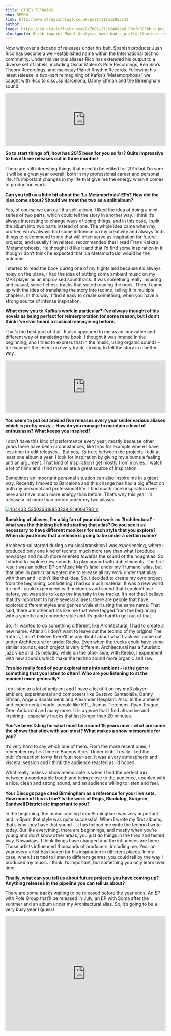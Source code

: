 ```yaml
---
title: OTHER TERRAINS
who: REEKO
link: http://www.straylandings.co.uk/post/118515953143
author: 
image: https://c4.staticflickr.com/8/7685/17262409248_59cfe095bb_o.png
blockquote: Greek imprint Modal Analysis have had a pretty flawless run since their founding in 2012. They approach their records in a careful, considered manner - making sure each sounds unique whilst still maintaining a consistent aesthetic. Their latest 12" managed to capture my attention before I’d even listened to any of the tracks, showcasing a rather intriguing collaboration between Greek experimentalist Biomass (Panos Kyveleas), and Italian improv-noise duo, R.O.M (Alessandro Quintavalle & Luca Pastore).
---
```


Now with over a decade of releases under his belt, Spanish producer Juan Rico has become a well-established name within the International techno community. Under his various aliases Rico has extended his output to a diverse set of labels, including Oscar Mulero’s Pole Recordings, Ben Sim’s Theory Recordings, and mainstay Planet Rhythm Records. Following his latest release, a two-part reimagining of Kafka’s ‘Metamorphosis’, we caught with Rico to discuss Barcelona, Danny Elfman and the Birmingham sound.

<iframe width="100%" height="166" scrolling="no" frameborder="no" src="https://w.soundcloud.com/player/?url=https%3A//api.soundcloud.com/tracks/57060439&amp;color=ff5500&amp;auto_play=false&amp;hide_related=false&amp;show_comments=true&amp;show_user=true&amp;show_reposts=false"></iframe>

**So to start things off, how has 2015 been for you so far? Quite impressive to have three releases out in three months!**

There are still interesting things that need to be edited for 2015 but I’m sure it will be a great year overall, both in my professional career and personal life. It’s important changes in my life that give me the energy when it comes to production work.

**Can you tell us a little bit about the ‘La Metamorfosis’ EPs? How did the idea come about? Should we treat the two as a split album?**

Yes, of course we can call it a split album. I liked the idea of doing a mini series of two parts, which could tell the story in another way. I think it’s always interesting to change ways of doing things, and in this case, I split the album into two parts instead of one. The whole idea came when my brother, who’s always had some influence on my creativity and always finds things to recommend to me that will often serve as inspiration for future projects, and usually film related, recommended that I read Franz Kafka’s ‘Metamorphosis’. He thought I’d like it and that I’d find some inspiration in it, though I don’t think he expected that ‘La Metamorfosis’ would be the outcome.

I started to read the book during one of my flights and because it’s always noisy on the plane, I had the idea of putting some ambient music on my MP3 player as an improvised soundtrack. It was something really inspiring and casual, since I chose tracks that suited reading the book. Then, I came up with the idea of translating the story into techno, telling it in multiple chapters. In this way, I find it easy to create something; when you have a strong source of intense inspiration.

**What drew you to Kafka’s work in particular? I’ve always thought of his novels as being perfect for reinterpretation for some reason, but I don’t think I’ve ever heard a musical reimagining before.**

That’s the best part of it all. It also appeared to me as an innovative and different way of translating the book. I thought it was intense in the beginning, and I tried to express that in the music, using organic sounds - for example the insect on every track, striving to tell the story in a better way.

<iframe width="100%" height="166" scrolling="no" frameborder="no" src="https://w.soundcloud.com/player/?url=https%3A//api.soundcloud.com/tracks/3720704&amp;color=ff5500&amp;auto_play=false&amp;hide_related=false&amp;show_comments=true&amp;show_user=true&amp;show_reposts=false"></iframe>

**You seem to put out around five releases every year under various aliases which is pretty crazy… How do you manage to maintain a level of enthusiasm? What keeps you inspired?**

I don’t have this kind of performance every year, mostly because other years there have been circumstances, like trips for example where I have less time to edit releases… But yes, it’s true; between the projects I edit at least one album a year. I look for  inspiration by giving my albums a feeling and an argument. That kind of inspiration I get mostly from movies. I watch a lot of films and I find movies are a great source of inspiration.

Sometimes an important personal situation can also inspire me in a great way. Recently I moved to Barcelona and this change has had a big effect on both my personal and professional life. I find much more inspiration over here and have much more energy than before. That’s why this year I’ll release a lot more than before under my two aliases.

<a href="https://www.flickr.com/photos/71458170@N04/17424161876" title="164433_535033619853338_818004793_n by straylandings, on Flickr" target="_blank"></a>

<a href="https://www.flickr.com/photos/71458170@N04/17424161876" title="164433_535033619853338_818004793_n by straylandings, on Flickr" target="_blank"><img src="https://c1.staticflickr.com/9/8730/17424161876_05de9a0cfe_z.jpg" alt="164433_535033619853338_818004793_n" alt=""/></a>

**Speaking of aliases, I’m a big fan of your dub work as ‘Architectural’ - what was the thinking behind starting that alias? Do you see it as necessary to have different monikers for each style that you explore? When do you know that a release is going to be under a certain name?**

Architectural started during a musical transition I was experiencing, where I produced only one kind of techno, much more raw than what I produce nowadays and much more oriented towards the sound of the noughties. So I started to explore new sounds, to play around with dub elements. The first result was an edited EP on Music Man’s label under my ‘Humano’ alias, but that label in particular wanted me to release all my work under that alias with them and I didn’t like that idea. So, I decided to create my own project from the beginning, considering I had so much material. It was a new world for me! I could experiment with melodies and sound that I couldn’t use before, yet was able to keep the intensity in the tracks. It’s not that I believe that it’s important to have several aliases, there are people that have explored different styles and genres while still using the same name. That said, there are other artists like me that were tagged from the beginning with a specific and concrete style and it&rsquo;s quite hard to get out of that.

So, if I wanted to do something different, like Architectural, I had to create a new name. After all, I don’t want to leave out the techno of my origins! The truth is, I don’t believe there’ll be any doubt about what track will come out under Architectural or under Reeko. Even when the tracks could have some similar sounds, each project is very different. Architectural has a futuristic jazz vibe and it’s melodic, while on the other side, with Reeko, I experiment with new sounds which make the techno sound more organic and raw.

**I’m also really fond of your explorations into ambient - is the genre something that you listen to often? Who are you listening to at the moment more generally?**

I do listen to a lot of ambient and I have a lot of it on my mp3 player: ambient, experimental and composers  like Gustavo Santaolalla, Danny Elfman, Angelo Badalamenti and Alexander Desplant. Also, in the ambient and experimental world, people like KTL, Asmus Tietchens, Ryan Teague, Oren Ambarchi and many more. It is a genre that I find attractive and inspiring - especially tracks that last longer than 20 minutes.

**You’ve been DJing for what must be around 15 years now - what are some the shows that stick with you most? What makes a show memorable for you?**

It’s very hard to say which one of them. From the more recent ones, I remember my first time in Buenos Aires’ Under club. I really liked the public’s reaction to my first four-hour-set. It was a very atmospheric and visceral session and I think the audience reacted as I’d hoped.

What really makes a show  memorable is when I find the perfect mix between a comfortable booth and being close to the audience, coupled with a nice, clean and strong sound, and an audience willing to listen and feel.

**Your Discogs page cited Birmingham as a reference for your live sets. How much of this is true? Is the work of Regis, Blackdog, Surgeon, Sandwell District etc important to you?**

In the beginning, the music coming from Birmingham was very important and in Spain that style was quite successful. When I wrote my first albums, that’s why they have that sound – it has helped me write the techno I write today. But like everything, there are beginnings, and mostly when you’re young and don’t know other areas, you just do things in the tried and tested way. Nowadays, I think things have changed and the influences are there. Those artists influenced thousands of producers, including me. Year on year every artist has looked for his inspiration in different places. In my case, when I started to listen to different genres, you could tell by the way I produced my music. I think it’s important, but something you only learn over time.

**Finally, what can you tell us about future projects you have coming up? Anything releases in the pipeline you can tell us about?**

There are some tracks waiting to be released before the year ends. An EP with Pole Group that’ll be released in July, an EP with Soma after the summer and an album under my Architectural alias. So, it’s going to be a very busy year I guess!

<iframe width="100%" height="360" src="https://www.youtube.com/embed/SXP_8wooesU" frameborder="0"></iframe>